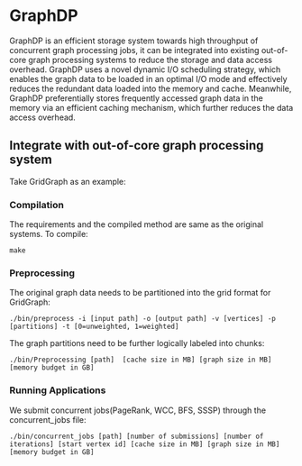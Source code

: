 # GraphDP
GraphDP is an efficient storage system towards high throughput of concurrent graph processing jobs, it can be integrated into existing out-of-core graph processing systems to reduce the storage and data access overhead. GraphDP uses a novel dynamic I/O scheduling strategy, which enables the graph data to be loaded in an optimal I/O mode and effectively reduces the redundant data loaded into the memory and cache. Meanwhile, GraphDP preferentially stores frequently accessed graph data in the memory via an efficient caching mechanism, which further reduces the data access overhead.

## Integrate with out-of-core graph processing system
Take GridGraph as an example:

### Compilation
The requirements and the compiled method are same as the original systems. To compile:
```
make
```
### Preprocessing
The original graph data needs to be partitioned into the grid format for GridGraph:
```
./bin/preprocess -i [input path] -o [output path] -v [vertices] -p [partitions] -t [0=unweighted, 1=weighted]
```
The graph partitions need to be further logically labeled into chunks:
```
./bin/Preprocessing [path]  [cache size in MB] [graph size in MB] [memory budget in GB]
```
### Running Applications
We submit concurrent jobs(PageRank, WCC, BFS, SSSP) through the concurrent_jobs file:
```
./bin/concurrent_jobs [path] [number of submissions] [number of iterations] [start vertex id] [cache size in MB] [graph size in MB] [memory budget in GB]
```
